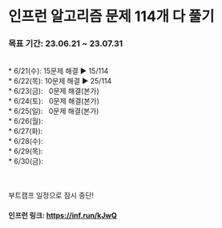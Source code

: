 # 인프런 알고리즘 문제 114개 다 풀기

### 목표 기간: 23.06.21 ~ 23.07.31
<br>
* 6/21(수): 15문제 해결  ▶  15/114<br>
* 6/22(목): 10문제 해결  ▶  25/114<br>
* 6/23(금): &nbsp;&nbsp;0문제 해결(본가)<br>
* 6/24(토): &nbsp;&nbsp;0문제 해결(본가)<br>
* 6/25(일): &nbsp;&nbsp;0문제 해결(본가)<br>
* 6/26(월): <br>
* 6/27(화): <br>
* 6/28(수): <br>
* 6/29(목): <br>
* 6/30(금): <br>
<br><br>

부트캠프 일정으로 잠시 중단!

#### 인프런 링크: https://inf.run/kJwQ
